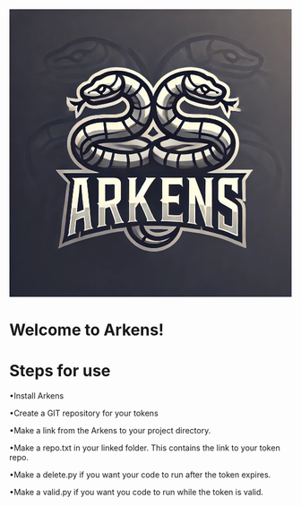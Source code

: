 <!DOCTYPE HTML>
<head>
<link href = Styles.css>
</head>
<body>
   <img src = logo.jpg height = 514 width = 514 class=center >
   <h1 class = center>Welcome to Arkens!</h1>
   <p>                                                                                                                                     
      </p>
   <h1>Steps for use</h1>
      <p>                                                                                                                                     
      </p>
   <p>•Install Arkens<p>
   <p>                                                                                                                                     
       </p>
          <p>•Create a GIT repository for your tokens<p>
   <p>                                                                                                                                     
       </p>
          <p>•Make a link from the Arkens to your project directory.<p>
   <p>                                                                                                                                     
       </p>
          <p>•Make a repo.txt in your linked folder. This contains the link to your token repo.<p>
   <p>                                                                                                                                     
       </p>
          <p>•Make a delete.py if you want your code to run after the token expires.<p>
   <p>                                                                                                                                     
       </p>
          <p>•Make a valid.py if you want you code to run while the token is valid.<p>
   <p>                                                                                                                                     
       </p>
</body>
